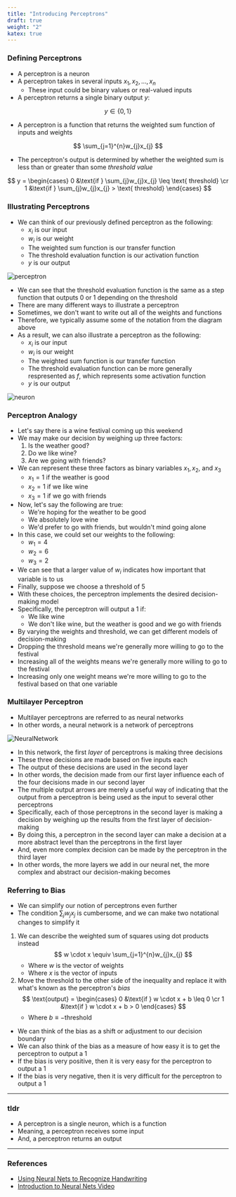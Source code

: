 ```yaml
---
title: "Introducing Perceptrons"
draft: true
weight: "2"
katex: true
---
```


### Defining Perceptrons
- A perceptron is a neuron
- A perceptron takes in several inputs $x_{1}, x_{2}, ..., x_{n}$
	- These input could be binary values or real-valued inputs
- A perceptron returns a single binary output $y$:

$$ y \in \lbrace 0,1 \rbrace $$

- A perceptron is a function that returns the weighted sum function of inputs and weights

$$ \sum_{j=1}^{n}w_{j}x_{j} $$

- The perceptron's output is determined by whether the weighted sum is less than or greater than some *threshold value*

$$ y = \begin{cases} 0 &\text{if } \sum_{j}w_{j}x_{j} \leq \text{ threshold} \cr 1 &\text{if } \sum_{j}w_{j}x_{j} > \text{ threshold} \end{cases} $$

### Illustrating Perceptrons
- We can think of our previously defined perceptron as the following:
	- $x_{i}$ is our input
	- $w_{i}$ is our weight
	- The weighted sum function is our transfer function
	- The threshold evaluation function is our activation function
	- $y$ is our output

![perceptron](/img/perceptron.svg)

- We can see that the threshold evaluation function is the same as a step function that outputs 0 or 1 depending on the threshold
- There are many different ways to illustrate a perceptron
- Sometimes, we don't want to write out all of the weights and functions
- Therefore, we typically assume some of the notation from the diagram above
- As a result, we can also illustrate a perceptron as the following:
	- $x_{i}$ is our input
	- $w_{i}$ is our weight
	- The weighted sum function is our transfer function
	- The threshold evaluation function can be more generally respresented as $f$, which represents some activation function
	- $y$ is our output

![neuron](/img/neuron.svg)

### Perceptron Analogy 
- Let's say there is a wine festival coming up this weekend
- We may make our decision by weighing up three factors:
	1. Is the weather good?
	2. Do we like wine?
	3. Are we going with friends?
- We can represent these three factors as binary variables $x_{1}, x_{2},$ and $x_{3}$
	- $x_{1} = 1$ if the weather is good
	- $x_{2} = 1$ if we like wine
	- $x_{3} = 1$ if we go with friends
- Now, let's say the following are true:
	- We're hoping for the weather to be good
	- We absolutely love wine
	- We'd prefer to go with friends, but wouldn't mind going alone
- In this case, we could set our weights to the following:
	- $w_{1} = 4$
	- $w_{2} = 6$
	- $w_{3} = 2$
- We can see that a larger value of $w_{i}$ indicates how important that variable is to us
- Finally, suppose we choose a threshold of 5
- With these choices, the perceptron implements the desired decision-making model
- Specifically, the perceptron will output a 1 if:
	- We like wine
	- We don't like wine, but the weather is good and we go with friends
- By varying the weights and threshold, we can get different models of decision-making
- Dropping the threshold means we're generally more willing to go to the festival
- Increasing all of the weights means we're generally more willing to go to the festival
- Increasing only one weight means we're more willing to go to the festival based on that one variable

### Multilayer Perceptron
- Multilayer perceptrons are referred to as neural networks
- In other words, a neural network is a network of perceptrons

![NeuralNetwork](/img/neuralnet.svg)

- In this network, the first *layer* of perceptrons is making three decisions
- These three decisions are made based on five inputs each
- The output of these decisions are used in the second layer
- In other words, the decision made from our first layer influence each of the four decisions made in our second layer
- The multiple output arrows are merely a useful way of indicating that the output from a perceptron is being used as the input to several other perceptrons
- Specifically, each of those perceptrons in the second layer is making a decision by weighing up the results from the first layer of decision-making
- By doing this, a perceptron in the second layer can make a decision at a more abstract level than the perceptrons in the first layer
- And, even more complex decision can be made by the perceptron in the third layer
- In other words, the more layers we add in our neural net, the more complex and abstract our decision-making becomes

### Referring to Bias
- We can simplify our notion of perceptrons even further
- The condition $\sum_{j}w_{j}x_{j}$ is cumbersome, and we can make two notational changes to simplify it
1. We can describe the weighted sum of squares using dot products instead
	$$ w \cdot x \equiv \sum_{j=1}^{n}w_{j}x_{j} $$
	- Where $w$ is the vector of weights
	- Where $x$ is the vector of inputs
2. Move the threshold to the other side of the inequality and replace it with what's known as the perceptron's *bias*
	$$ \text{output} = \begin{cases} 0 &\text{if } w \cdot x + b \leq 0 \cr 1 &\text{if } w \cdot x + b > 0
\end{cases} $$
	- Where $b \equiv -\text{threshold}$
- We can think of the bias as a shift or adjustment to our decision boundary
- We can also think of the bias as a measure of how easy it is to get the perceptron to output a $1$
- If the bias is very positive, then it is very easy for the perceptron to output a $1$
- If the bias is very negative, then it is very difficult for the perceptron to output a $1$

---

### tldr
- A perceptron is a single neuron, which is a function
- Meaning, a perceptron receives some input
- And, a perceptron returns an output

---

### References
- [Using Neural Nets to Recognize Handwriting](http://neuralnetworksanddeeplearning.com/chap1.html)
- [Introduction to Neural Nets Video](https://www.youtube.com/watch?v=aircAruvnKk&t=108s)
